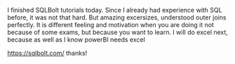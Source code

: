 I finished SQLBolt tutorials today. Since I already had experience with SQL before, it was not that hard. But amazing excersizes, understood outer joins perfectly.
It is different feeling and motivation when you are doing it not because of some exams, but because you want to learn. I will do excel next, because as well as I know powerBI needs excel

https://sqlbolt.com/ thanks!
